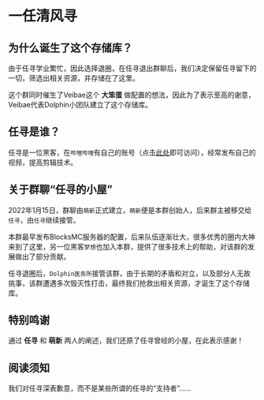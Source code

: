 # 一任清风寻

## 为什么诞生了这个存储库？
由于任寻学业繁忙，因此选择退圈，在任寻退出群聊后，我们决定保留任寻留下的一切，筛选出相关资源，并存储在了这里。

这个群同时催生了Veibae这个 **大笨蛋** 做配置的想法，因此为了表示至高的谢意，Veibae代表Dolphin小团队建立了这个存储库。

## 任寻是谁？
任寻是一位黑客，在`哔哩哔哩`有自己的账号（点击[此处](https://space.bilibili.com/2084141313)即可访问），经常发布自己的视频，提高剪辑技术。

## 关于群聊“任寻的小屋”
2022年1月15日，群聊由`萌新`正式建立，`萌新`便是本群创始人，后来群主被移交给`任寻`，由`任寻`继续接管。

本群最早发布BlocksMC服务器的配置，后来队伍逐渐壮大，很多优秀的圈内大神来到了这里，另一位黑客`梦想`也加入本群，提供了很多技术上的帮助，对该群的发展做出了部分贡献。

任寻退圈后，`Dolphin医务所`接管该群，由于长期的矛盾和对立，以及部分人无故挑事，该群遭遇多次毁灭性打击，最终我们抢救出相关资源，才诞生了这个存储库。

## 特别鸣谢
通过 **任寻** 和 **萌新** 两人的阐述，我们还原了任寻曾经的小屋，在此表示感谢！

## 阅读须知
我们对任寻深表歉意，而不是某些所谓的任寻的“支持者”......
